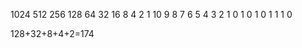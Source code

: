 1024 512 256 128 64 32 16 8 4 2 1
 10   9   8   7   6  5  4 3 2 1 0
              1   0  1  0 1 1 1 0

128+32+8+4+2=174

